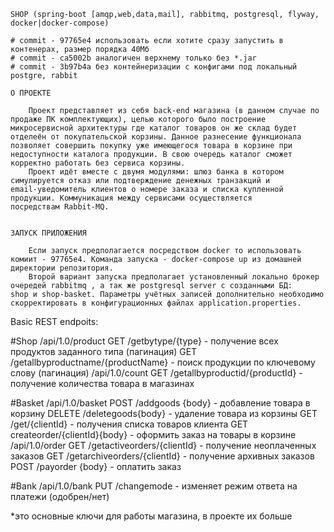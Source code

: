 	SHOP (spring-boot [amqp,web,data,mail], rabbitmq, postgresql, flyway, docker|docker-compose)

	# commit - 97765e4 использовать если хотите сразу запустить в контенерах, размер порядка 40Мб
	# commit - ca5002b аналогичен верхнему только без *.jar
	# commit - 3b97b4a без контейнеризации с конфигами под локальный postgre, rabbit

	О ПРОЕКТЕ

		Проект представляет из себя back-end магазина (в данном случае по продаже ПК комплектующих), целью которого было построение
	микросервисной архитектуры где каталог товаров он же склад будет отделеён от покупательской корзины. Данное разнесение функционала 
	позволяет совершить покупку уже имеющегося товара в корзине при недоступности каталога продукции. В свою очередь каталог сможет 
	корректно работать без сервиса корзины. 
		Проект идёт вместе с двумя модулями: шлюз банка в котором симулируется отказ или подтверждение денежных транзакций и 
	email-уведомитель клиентов о номере заказа и списка купленной продукции. Коммуникация между сервисами осуществляется
	посредствам Rabbit-MQ.


	ЗАПУСК ПРИЛОЖЕНИЯ

		Если запуск предполагается посредством docker то использовать комиит - 97765e4. Команда запуска - docker-compose up из домашней
	директории репозитория.
		Второй вариант запуска предполагает установленный локально брокер очередей rabbitmq , а так же postgresql server с созданными БД: 
	shop и shop-basket. Параметры учётных записей дополнительно необходимо скорректировать в конфигурационных файлах application.properties. 


Basic REST endpoits:

#Shop
<ip address:8080>/api/1.0/product
	GET 	/getbytype/{type} - получение всех продуктов заданного типа (пагинация)
	GET 	/getallbyproductname/{productName} - поиск продукции по ключевому слову (пагинация)
<ip address:8080>/api/1.0/count
	GET 	/getallbyproductid/{productId} - получение количества товара в магазинах

#Basket
<ip address:8090>/api/1.0/basket
	POST 	/addgoods	{body} - добавление товара в корзину
	DELETE 	/deletegoods{body} - удаление товара из корзины
	GET 	/get/{clientId} - получения списка товаров клиента
	GET 	createorder/{clientId}{body} - оформить заказ на товары в корзине
<ip address:8090>/api/1.0/order
	GET 	/getactiveorders/{clientId} - получение неоплаченных заказов
	GET 	/getarchiveorders/{clientId} - получение архивных заказов
	POST 	/payorder	{body} - оплатить заказ

#Bank
<ip address:8100>/api/1.0/bank
	PUT 	/changemode - изменяет режим ответа на платежи (одобрен/нет)

*это основные ключи для работы магазина, в проекте их больше






